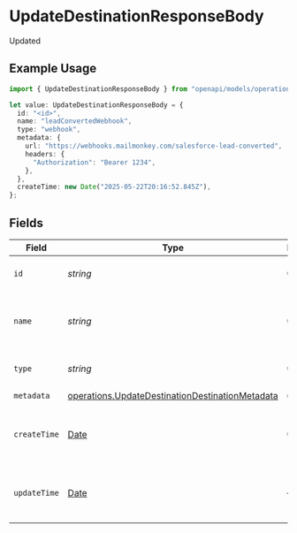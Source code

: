 # UpdateDestinationResponseBody

Updated

## Example Usage

```typescript
import { UpdateDestinationResponseBody } from "openapi/models/operations";

let value: UpdateDestinationResponseBody = {
  id: "<id>",
  name: "leadConvertedWebhook",
  type: "webhook",
  metadata: {
    url: "https://webhooks.mailmonkey.com/salesforce-lead-converted",
    headers: {
      "Authorization": "Bearer 1234",
    },
  },
  createTime: new Date("2025-05-22T20:16:52.845Z"),
};
```

## Fields

| Field                                                                                                              | Type                                                                                                               | Required                                                                                                           | Description                                                                                                        | Example                                                                                                            |
| ------------------------------------------------------------------------------------------------------------------ | ------------------------------------------------------------------------------------------------------------------ | ------------------------------------------------------------------------------------------------------------------ | ------------------------------------------------------------------------------------------------------------------ | ------------------------------------------------------------------------------------------------------------------ |
| `id`                                                                                                               | *string*                                                                                                           | :heavy_check_mark:                                                                                                 | The destination ID.                                                                                                |                                                                                                                    |
| `name`                                                                                                             | *string*                                                                                                           | :heavy_check_mark:                                                                                                 | User-defined name for the destination                                                                              | leadConvertedWebhook                                                                                               |
| `type`                                                                                                             | *string*                                                                                                           | :heavy_check_mark:                                                                                                 | The type of the destination                                                                                        | webhook                                                                                                            |
| `metadata`                                                                                                         | [operations.UpdateDestinationDestinationMetadata](../../models/operations/updatedestinationdestinationmetadata.md) | :heavy_check_mark:                                                                                                 | N/A                                                                                                                |                                                                                                                    |
| `createTime`                                                                                                       | [Date](https://developer.mozilla.org/en-US/docs/Web/JavaScript/Reference/Global_Objects/Date)                      | :heavy_check_mark:                                                                                                 | The time the destination was created.                                                                              |                                                                                                                    |
| `updateTime`                                                                                                       | [Date](https://developer.mozilla.org/en-US/docs/Web/JavaScript/Reference/Global_Objects/Date)                      | :heavy_minus_sign:                                                                                                 | The time the destination was updated.                                                                              |                                                                                                                    |